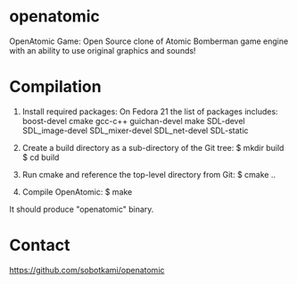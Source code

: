 openatomic
==========

OpenAtomic Game: Open Source clone of Atomic Bomberman game engine
with an ability to use original graphics and sounds!


Compilation
===========
1. Install required packages:
On Fedora 21 the list of packages includes:
boost-devel
cmake
gcc-c++
guichan-devel
make
SDL-devel
SDL_image-devel
SDL_mixer-devel
SDL_net-devel
SDL-static

2. Create a build directory as a sub-directory of the Git tree:
$ mkdir build
$ cd build

2. Run cmake and reference the top-level directory from Git:
$ cmake ..

3. Compile OpenAtomic:
$ make

It should produce "openatomic" binary.


Contact
=======
https://github.com/sobotkami/openatomic

